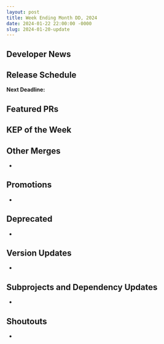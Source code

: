 ```yaml
---
layout: post
title: Week Ending Month DD, 2024
date: 2024-01-22 22:00:00 -0000
slug: 2024-01-20-update
---
```


## Developer News


## Release Schedule

**Next Deadline:**


## Featured PRs


## KEP of the Week


## Other Merges

*

## Promotions

*

## Deprecated

*

## Version Updates

*

## Subprojects and Dependency Updates

*

## Shoutouts

* 